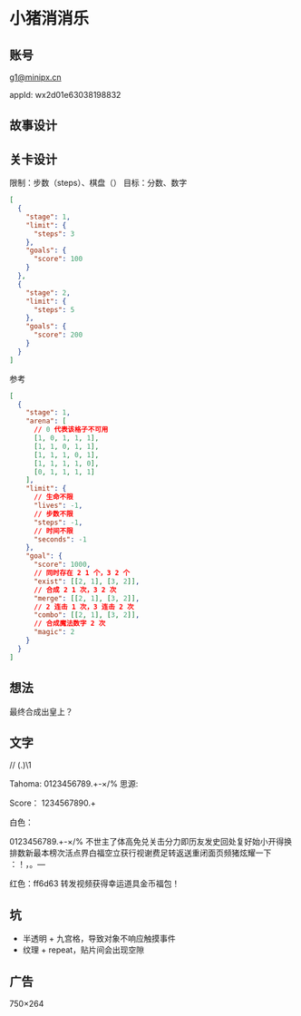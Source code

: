 # 小猪消消乐

## 账号

g1@minipx.cn

appId: wx2d01e63038198832

## 故事设计

## 关卡设计

限制：步数（steps）、棋盘（）
目标：分数、数字

```json
[
  {
    "stage": 1,
    "limit": {
      "steps": 3
    },
    "goals": {
      "score": 100
    }
  },
  {
    "stage": 2,
    "limit": {
      "steps": 5
    },
    "goals": {
      "score": 200
    }
  }
]
```

参考

```json
[
  {
    "stage": 1,
    "arena": [
      // 0 代表该格子不可用
      [1, 0, 1, 1, 1],
      [1, 1, 0, 1, 1],
      [1, 1, 1, 0, 1],
      [1, 1, 1, 1, 0],
      [0, 1, 1, 1, 1]
    ],
    "limit": {
      // 生命不限
      "lives": -1,
      // 步数不限
      "steps": -1,
      // 时间不限
      "seconds": -1
    },
    "goal": {
      "score": 1000,
      // 同时存在 2 1 个，3 2 个
      "exist": [[2, 1], [3, 2]],
      // 合成 2 1 次，3 2 次
      "merge": [[2, 1], [3, 2]],
      // 2 连击 1 次，3 连击 2 次
      "combo": [[2, 1], [3, 2]],
      // 合成魔法数字 2 次
      "magic": 2
    }
  }
]
```

## 想法

最终合成出皇上？

## 文字

// (.)\1

Tahoma: 0123456789.+-×/%
思源:

Score：
1234567890.+

白色：

0123456789.+-×/%
不世主了体高免兑关击分力即历友发史回处复好始小开得换排数新最本榜次活点界白福空立获行视谢费足转返送重闭面页频猪炫耀一下
：！，。—

红色：ff6d63
转发视频获得幸运道具金币福包！

## 坑

- 半透明 + 九宫格，导致对象不响应触摸事件
- 纹理 + repeat，贴片间会出现空隙

## 广告

750×264
